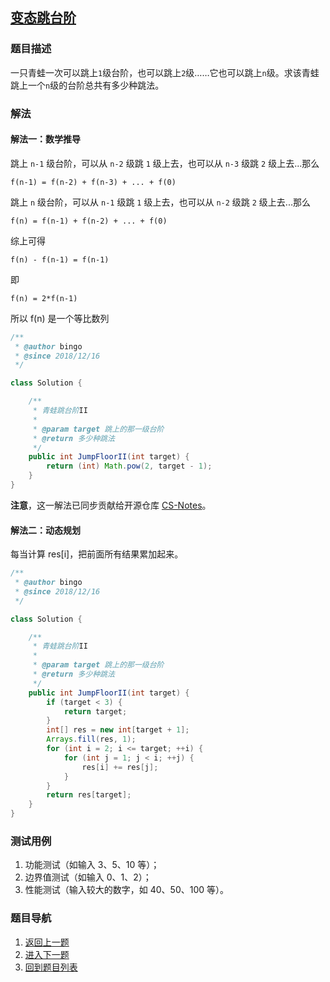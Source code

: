 ## [变态跳台阶](https://www.nowcoder.com/practice/22243d016f6b47f2a6928b4313c85387?tpId=13&tqId=11162&tPage=1&rp=1&ru=/ta/coding-interviews&qru=/ta/coding-interviews/question-ranking)

### 题目描述
一只青蛙一次可以跳上`1`级台阶，也可以跳上`2`级……它也可以跳上`n`级。求该青蛙跳上一个`n`级的台阶总共有多少种跳法。

### 解法
#### 解法一：数学推导
跳上 `n-1` 级台阶，可以从 `n-2` 级跳 `1` 级上去，也可以从 `n-3` 级跳 `2` 级上去...那么
```
f(n-1) = f(n-2) + f(n-3) + ... + f(0)
```

跳上 `n` 级台阶，可以从 `n-1` 级跳 `1` 级上去，也可以从 `n-2` 级跳 `2` 级上去...那么
```
f(n) = f(n-1) + f(n-2) + ... + f(0)
```

综上可得

```
f(n) - f(n-1) = f(n-1)
```

即
```
f(n) = 2*f(n-1)
```

所以 f(n) 是一个等比数列

```java
/**
 * @author bingo
 * @since 2018/12/16
 */

class Solution {

    /**
     * 青蛙跳台阶II
     *
     * @param target 跳上的那一级台阶
     * @return 多少种跳法
     */
    public int JumpFloorII(int target) {
        return (int) Math.pow(2, target - 1);
    }
}
```

**注意**，这一解法已同步贡献给开源仓库 [CS-Notes](https://github.com/CyC2018/CS-Notes/pull/496)。

#### 解法二：动态规划
每当计算 res[i]，把前面所有结果累加起来。

```java
/**
 * @author bingo
 * @since 2018/12/16
 */

class Solution {

    /**
     * 青蛙跳台阶II
     *
     * @param target 跳上的那一级台阶
     * @return 多少种跳法
     */
    public int JumpFloorII(int target) {
        if (target < 3) {
            return target;
        }
        int[] res = new int[target + 1];
        Arrays.fill(res, 1);
        for (int i = 2; i <= target; ++i) {
            for (int j = 1; j < i; ++j) {
                res[i] += res[j];
            }
        }
        return res[target];
    }
}
```

### 测试用例
1. 功能测试（如输入 3、5、10 等）；
2. 边界值测试（如输入 0、1、2）；
3. 性能测试（输入较大的数字，如 40、50、100 等）。

### 题目导航
1. [返回上一题](/solution/剑指Offer/10_02_JumpFloor/README.md)
2. [进入下一题](/solution/剑指Offer/10_04_RectCover/README.md)
3. [回到题目列表](../README.md)